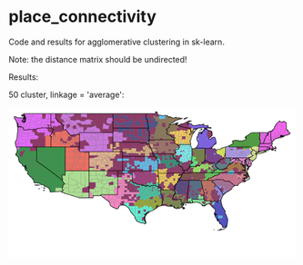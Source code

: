 # place_connectivity

Code and results for agglomerative clustering in sk-learn.

Note: the distance matrix should be undirected!

Results:

50 cluster, linkage = 'average':

![](50_average.png)

